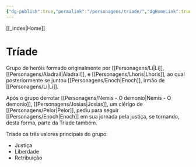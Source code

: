 ```yaml
---
{"dg-publish":true,"permalink":"/personagens/triade/","dgHomeLink":true,"dgPassFrontmatter":false}
---
```



[[_index|Home]] 
# Tríade
Grupo de heróis formado originalmente por [[Personagens/Li|Li]], [[Personagens/Aladrail|Aladrail]], e [[Personagens/Lhoris|Lhoris]], ao qual posteriormente se juntou [[Personagens/Enoch|Enoch]], irmão de [[Personagens/Li|Li]].

Após o grupo derrotar [[Personagens/Nemis - O demonio|Nemis - O demonio]], [[Personagens/Josias|Josias]], um clérigo de [[Personagens/Pelor|Pelor]], pediu para seguir [[Personagens/Enoch|Enoch]] em sua jornada pela justiça, se tornando, desta forma, parte da Tríade também.

Tríade os três valores principais do grupo:
- Justiça
- Liberdade
- Retribuição
